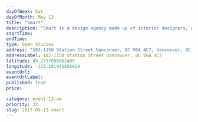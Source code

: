 ```yaml
---
dayOfWeek: Sat
dayOfMonth: May 13
title: "Smart"
description: "Smart is a design agency made up of interior designers, graphic designers, food service consultants and project managers. We specialize in designing large spaces including airports, restaurants and stadiums. We will be open to a meet and geeet Wong our designers, a presentation on the type of work we produce and sit downs to chat about future projects. "
startTime: 
endTime: 
type: Open Studios
address: "102-1150 Station Street Vancouver, BC V6A 4C7, Vancouver, BC, Canada"
addressLabel: 102-1150 Station Street Vancouver, BC V6A 4C7
latitude: 49.2737090002485
longitude: -123.101945855829
eventUrl: 
eventUrlLabel: 
published: true
price: 

category: event-13-am
priority: 33
slug: 2017-05-13-smart
---
```


